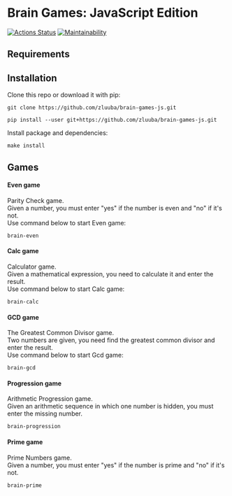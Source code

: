 # Brain Games: JavaScript Edition

[![Actions Status](https://github.com/zluuba/fullstack-javascript-project-44/workflows/hexlet-check/badge.svg)](https://github.com/zluuba/fullstack-javascript-project-44/actions)
[![Maintainability](https://api.codeclimate.com/v1/badges/7046315bd48f4b8fc2d1/maintainability)](https://codeclimate.com/github/zluuba/fullstack-javascript-project-44/maintainability)

## Requirements


## Installation
Clone this repo or download it with pip:
```ch
git clone https://github.com/zluuba/brain-games-js.git
```
```ch
pip install --user git+https://github.com/zluuba/brain-games-js.git
```

Install package and dependencies:
```ch
make install
```


## Games

#### Even game
Parity Check game. <br />
Given a number, you must enter "yes" if the number is even and "no" if it's not. <br />
Use command below to start Even game:
```ch
brain-even
```

#### Calc game
Calculator game. <br />
Given a mathematical expression, you need to calculate it and enter the result. <br />
Use command below to start Calc game:
```ch
brain-calc
```

#### GCD game
The Greatest Common Divisor game. <br />
Two numbers are given, you need find the greatest common divisor and enter the result. <br />
Use command below to start Gcd game:
```ch
brain-gcd
```

#### Progression game
Arithmetic Progression game. <br />
Given an arithmetic sequence in which one number is hidden, you must enter the missing number. <br />
```ch
brain-progression
```

#### Prime game
Prime Numbers game. <br />
Given a number, you must enter "yes" if the number is prime and "no" if it's not. <br />
```ch
brain-prime
```
